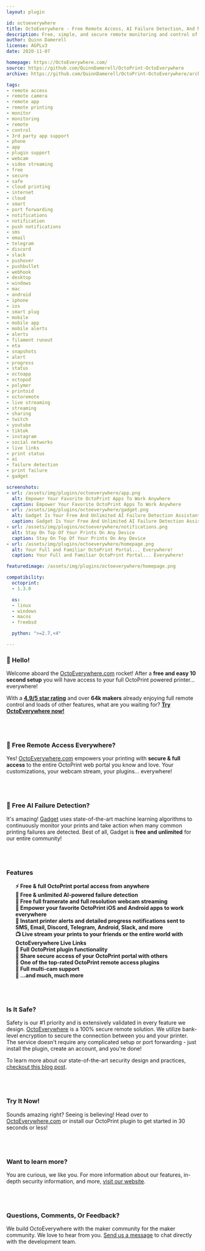 ```yaml
---
layout: plugin

id: octoeverywhere
title: OctoEverywhere - Free Remote Access, AI Failure Detection, And More!
description: Free, simple, and secure remote monitoring and control of your OctoPrint printer anywhere in the world. OctoEverywhere gives you unlimited OctoPrint access on any web browser and can empower your favorite OctoPrint Android and iOS apps to work everywhere. Meet Gadget, your new free and unlimited AI-powered print failure detection assistant! Gadget continuously watches your prints for errors, so you don't have to!
author: Quinn Damerell
license: AGPLv3
date: 2020-11-07

homepage: https://OctoEverywhere.com/
source: https://github.com/QuinnDamerell/OctoPrint-OctoEverywhere
archive: https://github.com/QuinnDamerell/OctoPrint-OctoEverywhere/archive/master.zip

tags:
- remote access
- remote camera
- remote app
- remote printing
- monitor
- monitoring
- remote
- control
- 3rd party app support
- phone
- app
- plugin support
- webcam
- video streaming
- free
- secure
- safe
- cloud printing
- internet
- cloud
- smart
- port forwarding
- notifications
- notification
- push notifications
- sms
- email
- telegram
- discord
- slack
- pushover
- pushbullet
- webhook
- desktop
- windows
- mac
- android
- iphone
- ios
- smart plug
- mobile
- mobile app
- mobile alerts
- alerts
- filament runout
- eta
- snapshots
- alert
- progress
- status
- octoapp
- octopod
- polymer
- printoid
- octoremote
- live streaming
- streaming
- sharing
- twitch
- youtube
- tiktok
- instagram
- social networks
- live links
- print status
- ai
- failure detection
- print failure
- gadget

screenshots:
- url: /assets/img/plugins/octoeverywhere/app.png
  alt: Empower Your Favorite OctoPrint Apps To Work Anywhere
  caption: Empower Your Favorite OctoPrint Apps To Work Anywhere
- url: /assets/img/plugins/octoeverywhere/gadget.png
  alt: Gadget Is Your Free And Unlimited AI Failure Detection Assistant
  caption: Gadget Is Your Free And Unlimited AI Failure Detection Assistant
- url: /assets/img/plugins/octoeverywhere/notifications.png
  alt: Stay On Top Of Your Prints On Any Device
  caption: Stay On Top Of Your Prints On Any Device
- url: /assets/img/plugins/octoeverywhere/homepage.png
  alt: Your Full and Familiar OctoPrint Portal... Everywhere!
  caption: Your Full and Familiar OctoPrint Portal... Everywhere!

featuredimage: /assets/img/plugins/octoeverywhere/homepage.png

compatibility:
  octoprint:
  - 1.3.0

  os:
  - linux
  - windows
  - macos
  - freebsd

  python: ">=2.7,<4"

---
```


### 👋 Hello!

Welcome aboard the [OctoEverywhere.com](https://octoeverywhere.com/?source=plugin_website_header) rocket! After a **free and easy 10 second setup** you will have access to your full OctoPrint powered printer... everywhere!

With a **[4.9/5 star rating](https://www.trustpilot.com/review/octoeverywhere.com)** and over **64k makers** already enjoying full remote control and loads of other features, what are you waiting for? <span style="text-decoration: underline;">**[Try OctoEverywhere now!](https://octoeverywhere.com/?source=plugin_website_try_it_now)**</span>

<br/><br/>

### 🚀 Free Remote Access Everywhere?

Yes! [OctoEverywhere.com](https://octoeverywhere.com/?source=plugin_website) empowers your printing with **secure & full access** to the entire OctoPrint web portal you know and love. Your customizations, your webcam stream, your plugins... everywhere!

<br/><br/>

### 🤖 Free AI Failure Detection?

It's amazing! [Gadget](https://octoeverywhere.com/gadget?source=plugin_website_gadget) uses state-of-the-art machine learning algorithms to continuously monitor your prints and take action when many common printing failures are detected. Best of all, Gadget is **free and unlimited** for our entire community!

<br/><br/>


### Features

<ul style="list-style-type:none">
<li><strong>⚡ Free & full OctoPrint portal access from anywhere</strong></li>
<li><strong>🤖 Free & unlimited AI-powered failure detection</strong></li>
<li><strong>🎥 Free full framerate and full resolution webcam streaming</strong></li>
<li><strong>📱 Empower your favorite OctoPrint iOS and Android apps to work everywhere</strong></li>
<li><strong>🔔 Instant printer alerts and detailed progress notifications sent to SMS, Email, Discord, Telegram, Android, Slack, and more</strong></li>
<li><strong>📺 Live stream your prints to your friends or the entire world with OctoEverywhere Live Links</strong></li>
<li><strong>🔌 Full OctoPrint plugin functionality</strong></li>
<li><strong>🔐 Share secure access of your OctoPrint portal with others</strong></li>
<li><strong>🥰 One of the top-rated OctoPrint remote access plugins</strong></li>
<li><strong>🎥 Full multi-cam support</strong></li>
<li><strong>🤩 ...and much, much more</strong></li>
</ul>

<br/><br/>

### Is It Safe?

Safety is our #1 priority and is extensively validated in every feature we design. [OctoEverywhere](https://octoeverywhere.com/?source=plugin_website_saftey) is a 100% secure remote solution. We utilize bank-level encryption to secure the connection between you and your printer. The service doesn't require any complicated setup or port forwarding - just install the plugin, create an account, and you're done!

To learn more about our state-of-the-art security design and practices, <a href="https://blog.octoeverywhere.com/lets-talk-security/">checkout this blog post</a>.

<br/><br/>

### Try It Now!

Sounds amazing right? Seeing is believing! Head over to <span style="text-decoration: underline;">[OctoEverywhere.com](https://octoeverywhere.com/?source=plugin_website_try)</span> or install our OctoPrint plugin to get started in 30 seconds or less!

<br/><br/>

### Want to learn more?

You are curious, we like you. For more information about our features, in-depth security information, and more, [visit our website](https://octoeverywhere.com/?source=plugin_website_learn_more).

<br/><br/>

### Questions, Comments, Or Feedback?

We build OctoEverywhere with the maker community for the maker community. We love to hear from you. [Send us a message](https://octoeverywhere.com/support) to chat directly with the development team.

<br/><br/>